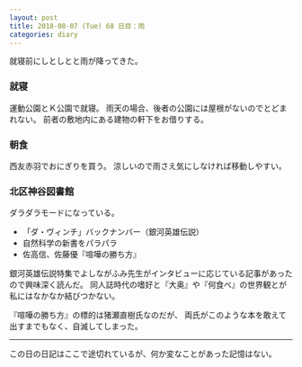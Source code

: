 ```yaml
---
layout: post
title: 2018-08-07 (Tue) 68 日目：雨
categories: diary
---
```


就寝前にしとしとと雨が降ってきた。

### 就寝

運動公園とＫ公園で就寝。
雨天の場合、後者の公園には屋根がないのでとどまれない。
前者の敷地内にある建物の軒下をお借りする。

### 朝食

西友赤羽でおにぎりを買う。
涼しいので雨さえ気にしなければ移動しやすい。

### 北区神谷図書館

ダラダラモードになっている。

* 「ダ・ヴィンチ」バックナンバー（銀河英雄伝説）
* 自然科学の新書をパラパラ
* 佐高信、佐藤優『喧嘩の勝ち方』

銀河英雄伝説特集でよしながふみ先生がインタビューに応じている記事があったので興味深く読んだ。
同人誌時代の嗜好と『大奥』や『何食べ』の世界観とが私にはなかなか結びつかない。

『喧嘩の勝ち方』の標的は猪瀬直樹氏なのだが、
両氏がこのような本を敢えて出すまでもなく、自滅してしまった。

---

この日の日記はここで途切れているが、何か変なことがあった記憶はない。
